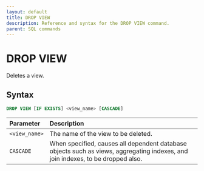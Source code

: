 ```yaml
---
layout: default
title: DROP VIEW
description: Reference and syntax for the DROP VIEW command.
parent: SQL commands
---
```


# DROP VIEW

Deletes a view.

## Syntax

```sql
DROP VIEW [IF EXISTS] <view_name> [CASCADE]
```

| Parameter     | Description                         |
| :------------- | :----------------------------------- |
| `<view_name>` | The name of the view to be deleted. |
| `CASCADE`       | When specified, causes all dependent database objects such as views, aggregating indexes, and join indexes, to be dropped also. |
